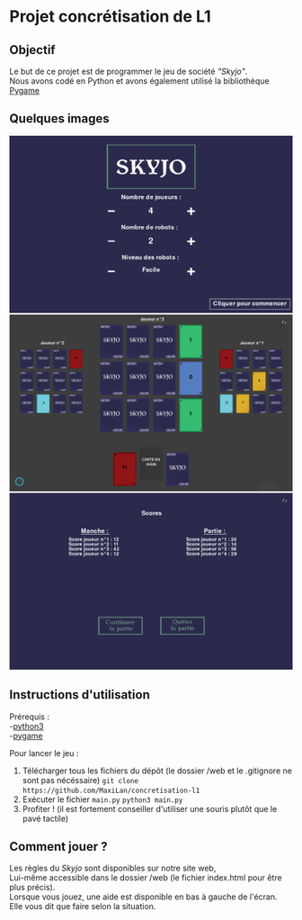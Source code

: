 # Projet concrétisation de L1

## Objectif  
Le but de ce projet est de programmer le jeu de société _"Skyjo"_.  
Nous avons codé en Python et avons également utilisé la bibliothèque [Pygame](https://www.pygame.org/docs/)


## Quelques images  
![Image1](images/capture1.png)  
![Image2](images/capture2.png)  
![Image3](images/capture3.png)  


## Instructions d'utilisation

Prérequis :  
-[python3](https://www.python.org/downloads/)  
-[pygame](https://www.pygame.org/wiki/GettingStarted)


Pour lancer le jeu :  
1. Télécharger tous les fichiers du dépôt (le dossier /web et le .gitignore ne sont pas nécéssaire)
   ```git clone https://github.com/MaxiLan/concretisation-l1```
2. Exécuter le fichier `main.py`
   ```python3 main.py```
3. Profiter ! (il est fortement conseiller d'utiliser une souris plutôt que le pavé tactile)

## Comment jouer ?

Les règles du _Skyjo_ sont disponibles sur notre site web,  
Lui-même accessible dans le dossier /web (le fichier index.html pour être plus précis).  
Lorsque vous jouez, une aide est disponible en bas à gauche de l'écran.  
Elle vous dit que faire selon la situation.